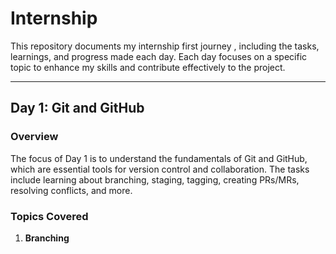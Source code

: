 # Internship
This repository documents my internship first journey , including the tasks, learnings, and progress made each day. Each day focuses on a specific topic to enhance my skills and contribute effectively to the project.

---

## Day 1: Git and GitHub
### Overview
The focus of Day 1 is to understand the fundamentals of Git and GitHub, which are essential tools for version control and collaboration. The tasks include learning about branching, staging, tagging, creating PRs/MRs, resolving conflicts, and more.
### Topics Covered
1. **Branching**
